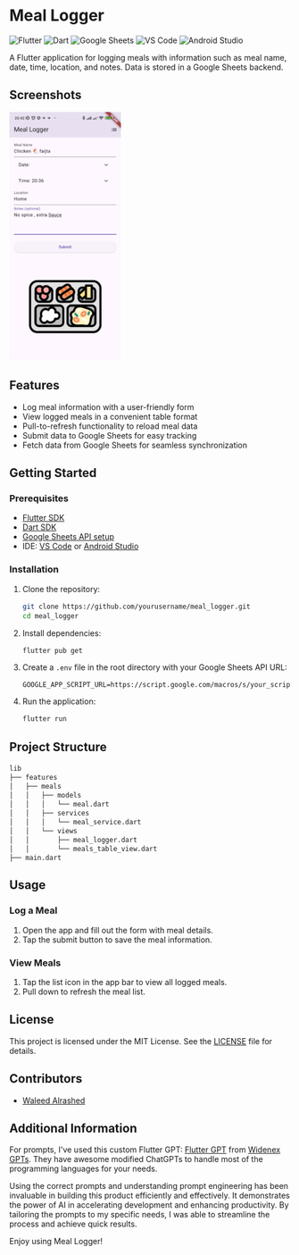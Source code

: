# Meal Logger

![Flutter](https://img.shields.io/badge/Flutter-02569B?logo=flutter&logoColor=white)
![Dart](https://img.shields.io/badge/Dart-0175C2?logo=dart&logoColor=white)
![Google Sheets](https://img.shields.io/badge/Google%20Sheets-0F9D58?logo=googlesheets&logoColor=white)
![VS Code](https://img.shields.io/badge/VS%20Code-007ACC?logo=visualstudiocode&logoColor=white)
![Android Studio](https://img.shields.io/badge/Android%20Studio-3DDC84?logo=androidstudio&logoColor=white)

A Flutter application for logging meals with information such as meal name, date, time, location, and notes. Data is stored in a Google Sheets backend.

## Screenshots
<img src="./screenshots/meal_logger_form.png" alt="meal logger page" width="200"/>


## Features

- Log meal information with a user-friendly form
- View logged meals in a convenient table format
- Pull-to-refresh functionality to reload meal data
- Submit data to Google Sheets for easy tracking
- Fetch data from Google Sheets for seamless synchronization

## Getting Started

### Prerequisites

- [Flutter SDK](https://flutter.dev/docs/get-started/install)
- [Dart SDK](https://dart.dev/get-dart)
- [Google Sheets API setup](https://developers.google.com/sheets/api/quickstart/js)
- IDE: [VS Code](https://code.visualstudio.com/) or [Android Studio](https://developer.android.com/studio)

### Installation

1. Clone the repository:
   ```bash
   git clone https://github.com/yourusername/meal_logger.git
   cd meal_logger
   ```

2. Install dependencies:
   ```bash
   flutter pub get
   ```

3. Create a `.env` file in the root directory with your Google Sheets API URL:
   ```env
   GOOGLE_APP_SCRIPT_URL=https://script.google.com/macros/s/your_script_id/exec
   ```

4. Run the application:
   ```bash
   flutter run
   ```

## Project Structure

```plaintext
lib
├── features
│   ├── meals
│   │   ├── models
│   │   │   └── meal.dart
│   │   ├── services
│   │   │   └── meal_service.dart
│   │   └── views
│   │       ├── meal_logger.dart
│   │       └── meals_table_view.dart
├── main.dart
```

## Usage

### Log a Meal

1. Open the app and fill out the form with meal details.
2. Tap the submit button to save the meal information.

### View Meals

1. Tap the list icon in the app bar to view all logged meals.
2. Pull down to refresh the meal list.

## License

This project is licensed under the MIT License. See the [LICENSE](LICENSE) file for details.

## Contributors

- [Waleed Alrashed](https://github.com/WaleedAlrashed)

## Additional Information

For prompts, I've used this custom Flutter GPT: [Flutter GPT](https://chatgpt.com/g/g-cZPwvslfA-flutter) from [Widenex GPTs](https://gpts.widenex.com). They have awesome modified ChatGPTs to handle most of the programming languages for your needs.

Using the correct prompts and understanding prompt engineering has been invaluable in building this product efficiently and effectively. It demonstrates the power of AI in accelerating development and enhancing productivity. By tailoring the prompts to my specific needs, I was able to streamline the process and achieve quick results.

Enjoy using Meal Logger!
